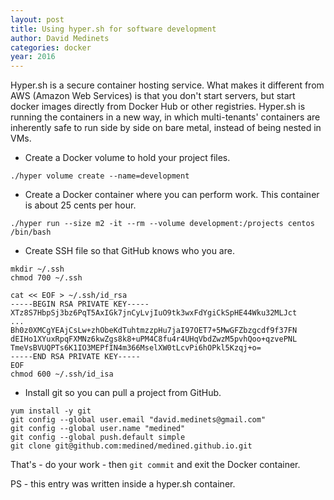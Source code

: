 ```yaml
---
layout: post
title: Using hyper.sh for software development
author: David Medinets
categories: docker
year: 2016
---
```


 Hyper.sh is a secure container hosting service. What makes it different from AWS (Amazon Web Services) is that you don't start servers, but start docker images directly from Docker Hub or other registries. Hyper.sh is running the containers in a new way, in which multi-tenants' containers are inherently safe to run side by side on bare metal, instead of being nested in VMs.

* Create a Docker volume to hold your project files.

```
./hyper volume create --name=development
```

* Create a Docker container where you can perform work. This container is about 25 cents per hour.

```
./hyper run --size m2 -it --rm --volume development:/projects centos /bin/bash
```

* Create SSH file so that GitHub knows who you are.

```
mkdir ~/.ssh
chmod 700 ~/.ssh

cat << EOF > ~/.ssh/id_rsa
-----BEGIN RSA PRIVATE KEY-----
XTz8S7HbpSj3bz6PqT5AxIGk7jnCyLvjIuO9tk3wxFdYgiCkSpHE44Wku32MLJct
...
Bh0z0XMCgYEAjCsLw+zhObeKdTuhtmzzpHu7jaI97OET7+5MwGFZbzgcdf9f37FN
dEIHo1XYuxRpqFXMNz6kwZgs8k8+uPM4C8fu4r4UHqVbdZwzM5pvhQoo+qzvePNL
TmeVsBVUQPTs6K1IO3MEPfIN4m366MselXW0tLcvPi6hOPkl5Kzqj+o=
-----END RSA PRIVATE KEY-----
EOF
chmod 600 ~/.ssh/id_isa

```

* Install git so you can pull a project from GitHub.

```
yum install -y git
git config --global user.email "david.medinets@gmail.com"
git config --global user.name "medined"
git config --global push.default simple
git clone git@github.com:medined/medined.github.io.git
```

That's - do your work - then ```git commit``` and exit the
Docker container.

PS - this entry was written inside a hyper.sh container.
